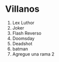 
# Villanos

1. Lex Luthor
2. Joker
3. Flash Reverso
4. Doomsday
5. Deadshot
6. batman 
7. Agregue una rama 2